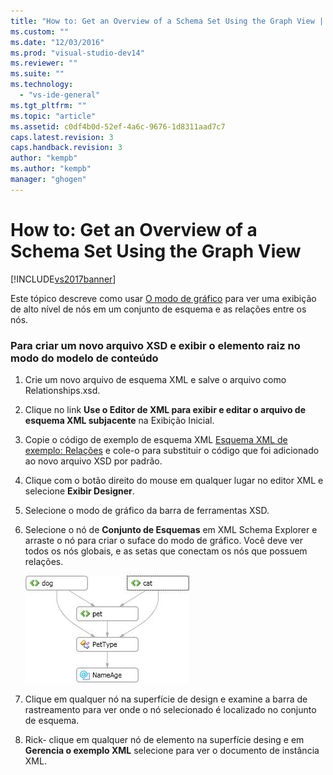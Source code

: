```yaml
---
title: "How to: Get an Overview of a Schema Set Using the Graph View | Microsoft Docs"
ms.custom: ""
ms.date: "12/03/2016"
ms.prod: "visual-studio-dev14"
ms.reviewer: ""
ms.suite: ""
ms.technology: 
  - "vs-ide-general"
ms.tgt_pltfrm: ""
ms.topic: "article"
ms.assetid: c0df4b0d-52ef-4a6c-9676-1d8311aad7c7
caps.latest.revision: 3
caps.handback.revision: 3
author: "kempb"
ms.author: "kempb"
manager: "ghogen"
---
```

# How to: Get an Overview of a Schema Set Using the Graph View
[!INCLUDE[vs2017banner](../code-quality/includes/vs2017banner.md)]

Este tópico descreve como usar [O modo de gráfico](../xml-tools/graph-view.md) para ver uma exibição de alto nível de nós em um conjunto de esquema e as relações entre os nós.  
  
### Para criar um novo arquivo XSD e exibir o elemento raiz no modo do modelo de conteúdo  
  
1.  Crie um novo arquivo de esquema XML e salve o arquivo como Relationships.xsd.  
  
2.  Clique no link **Use o Editor de XML para exibir e editar o arquivo de esquema XML subjacente** na Exibição Inicial.  
  
3.  Copie o código de exemplo de esquema XML [Esquema XML de exemplo: Relações](../Topic/Sample%20XSD%20File:%20Relationships.md) e cole\-o para substituir o código que foi adicionado ao novo arquivo XSD por padrão.  
  
4.  Clique com o botão direito do mouse em qualquer lugar no editor XML e selecione **Exibir Designer**.  
  
5.  Selecione o modo de gráfico da barra de ferramentas XSD.  
  
6.  Selecione o nó de **Conjunto de Esquemas** em XML Schema Explorer e arraste o nó para criar o suface do modo de gráfico.  Você deve ver todos os nós globais, e as setas que conectam os nós que possuem relações.  
  
     ![Graph View](../xml-tools/media/relationshipingraphview.gif "RelationshipInGraphView")  
  
7.  Clique em qualquer nó na superfície de design e examine a barra de rastreamento para ver onde o nó selecionado é localizado no conjunto de esquema.  
  
8.  Rick\- clique em qualquer nó de elemento na superfície desing e em **Gerencia o exemplo XML** selecione para ver o documento de instância XML.